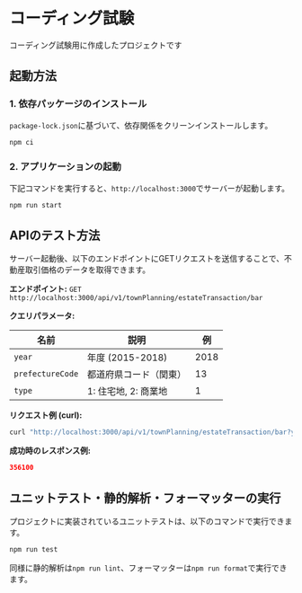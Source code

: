 # コーディング試験

コーディング試験用に作成したプロジェクトです

## 起動方法

### 1. 依存パッケージのインストール

`package-lock.json`に基づいて、依存関係をクリーンインストールします。

```bash
npm ci
```

### 2. アプリケーションの起動

下記コマンドを実行すると、`http://localhost:3000`でサーバーが起動します。

```bash
npm run start
```

## APIのテスト方法

サーバー起動後、以下のエンドポイントにGETリクエストを送信することで、不動産取引価格のデータを取得できます。

**エンドポイント:**
`GET http://localhost:3000/api/v1/townPlanning/estateTransaction/bar`

**クエリパラメータ:**

| 名前             | 説明                   | 例   |
| ---------------- | ---------------------- | ---- |
| `year`           | 年度 (2015-2018)       | 2018 |
| `prefectureCode` | 都道府県コード（関東） | 13   |
| `type`           | 1: 住宅地, 2: 商業地   | 1    |

**リクエスト例 (curl):**

```bash
curl "http://localhost:3000/api/v1/townPlanning/estateTransaction/bar?year=2018&prefectureCode=13&type=1"
```

**成功時のレスポンス例:**

```json
356100
```

## ユニットテスト・静的解析・フォーマッターの実行

プロジェクトに実装されているユニットテストは、以下のコマンドで実行できます。

```bash
npm run test
```

同様に静的解析は`npm run lint`、フォーマッターは`npm run format`で実行できます。
